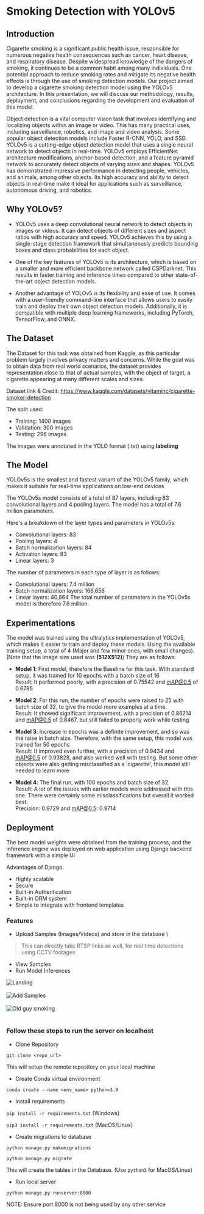 # Smoking Detection with YOLOv5

## Introduction

Cigarette smoking is a significant public health issue, responsible for numerous negative health consequences such as cancer, heart disease, and respiratory disease. Despite widespread knowledge of the dangers of smoking, it continues to be a common habit among many individuals. One potential approach to reduce smoking rates and mitigate its negative health effects is through the use of smoking detection models. Our project aimed to develop a cigarette smoking detection model using the YOLOv5 architecture. In this presentation, we will discuss our methodology, results, deployment, and conclusions regarding the development and evaluation of this model.

Object detection is a vital computer vision task that involves identifying and localizing objects within an image or video. This has many practical uses, including surveillance, robotics, and image and video analysis. Some popular object detection models include Faster R-CNN, YOLO, and SSD. YOLOv5 is a cutting-edge object detection model that uses a single neural network to detect objects in real-time. YOLOv5 employs EfficientNet architecture modifications, anchor-based detection, and a feature pyramid network to accurately detect objects of varying sizes and shapes. YOLOv5 has demonstrated impressive performance in detecting people, vehicles, and animals, among other objects. Its high accuracy and ability to detect objects in real-time make it ideal for applications such as surveillance, autonomous driving, and robotics.

## Why YOLOv5?

* YOLOv5 uses a deep convolutional neural network to detect objects in images or videos. It can detect objects of different sizes and aspect ratios with high accuracy and speed. YOLOv5 achieves this by using a single-stage detection framework that simultaneously predicts bounding boxes and class probabilities for each object.

* One of the key features of YOLOv5 is its architecture, which is based on a smaller and more efficient backbone network called CSPDarknet. This results in faster training and inference times compared to other state-of-the-art object detection models.

* Another advantage of YOLOv5 is its flexibility and ease of use. It comes with a user-friendly command-line interface that allows users to easily train and deploy their own object detection models. Additionally, it is compatible with multiple deep learning frameworks, including PyTorch, TensorFlow, and ONNX.


## The Dataset

The Dataset for this task was obtained from Kaggle, as this particular problem largely involves privacy matters and concerns. While the goal was to obtain data from real world scenarios, the dataset provides representation close to that of actual samples, with the object of target, a cigarette appearing at many different scales and sizes. 

Dataset link & Credit: https://www.kaggle.com/datasets/vitaminc/cigarette-smoker-detection

The split used:
* Training: 1400 images
* Validation: 300 images
* Testing: 296 images

The images were annotated in the YOLO format (.txt) using **labelimg**

## The Model

YOLOv5s is the smallest and fastest variant of the YOLOv5 family, which makes it suitable for real-time applications on low-end devices

The YOLOv5s model consists of a total of 87 layers, including 83 convolutional layers and 4 pooling layers. The model has a total of 7.6 million parameters.

Here's a breakdown of the layer types and parameters in YOLOv5s:

* Convolutional layers: 83
* Pooling layers: 4
* Batch normalization layers: 84
* Activation layers: 83
* Linear layers: 3

The number of parameters in each type of layer is as follows:

* Convolutional layers: 7.4 million
* Batch normalization layers: 166,656
* Linear layers: 40,864
The total number of parameters in the YOLOv5s model is therefore 7.6 million.


## Experimentations

The model was trained using the ultralytics implementation of YOLOv5, which makes it easier to train and deploy these models. Using the available training setup,
a total of 4 (Major and few minor ones, with small changes). (Note that the image size used was **(512X512)**) They are as follows:

* **Model 1**: First model, therefore the Baseline for this task. With standard setup, it was trained for 10 epochs with a batch size of 16  \
Result: It performed poorly, with a precision of 0.75542 and mAP@0.5 of 0.6785

* **Model 2**: For this run, the number of epochs were raised to 25 with batch size of 32, to give the model more examples at a time.  \
Result: It showed significant improvement, with a precision of 0.86214 and mAP@0.5 of 0.8467, but still failed to properly work while testing

* **Model 3**: Increase in epochs was a definite improvement, and so was the raise in batch size. Therefore, with the same setup, this model was trained for 50 epochs \
Result: It improved even further, with a precision of 0.9434 and mAP@0.5 of 0.93828, and also worked well with testing. But some other objects were also getting misclassified as a 'cigarette', this model still needed to learn more

* **Model 4**: The final run, with 100 epochs and batch size of 32. \
Result: A lot of the issues with earlier models were addressed with this one. There were certainly some misclassifications but overall it worked best. \
Precision: 0.9729 and mAP@0.5: 0.9714


## Deployment

The best model weights were obtained from the training process, and the inference engine was deployed on web application using Django backend framework with a simple UI

Advantages of Django:

* Highly scalable
* Secure
* Built-in Authentication
* Built-in ORM system
* Simple to integrate with frontend templates

### Features

* Upload Samples (Images/Videos) and store in the database  \
> This can directly take RTSP links as well, for real time detections using CCTV footages
* View Samples
* Run Model Inferences


<img src="assets/landing.png" alt="Landing">
<br><br>
<img src="assets/sample.png" alt="Add Samples">
<br><br>
<img src="assets/oldguy.png" alt="Old guy smoking">
<br><br>

### Follow these steps to run the server on localhost

* Clone Repository

`git clone <repo_url>`

This will setup the remote repository on your local machine

* Create Conda virtual environment

`conda create --name <env_name> python=3.9`

* Install requirements

`pip install -r requirements.txt` (Windows)  

`pip3 install -r requirements.txt` (MacOS/Linux)

* Create migrations to database

`python manage.py makemigrations`

`python manage.py migrate`

This will create the tables in the Database. (Use `python3` for MacOS/Linux)

* Run local server

`python manage.py runserver:8000`

NOTE: Ensure port 8000 is not being used by any other service


